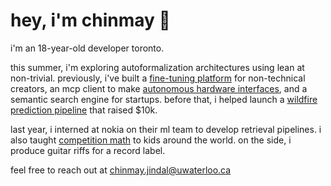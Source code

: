 # hey, i'm chinmay 👋

i'm an 18-year-old developer toronto.

this summer, i'm exploring autoformalization architectures using lean at  non-trivial. previously, i've built a [fine-tuning platform](https://github.com/jindal013/finetune-marketplace) for non-technical creators, an mcp client to make [autonomous hardware interfaces](https://github.com/jindal013/intellisense), and a semantic search engine for startups. before that, i helped launch a [wildfire prediction pipeline](https://github.com/FireWatch-ai/fireWatch) that raised $10k. 

last year, i interned at nokia on their ml team to develop retrieval pipelines. i also taught [competition math](https://live.poshenloh.com/stars) to kids around the world. on the side, i produce guitar riffs for a record label. 

feel free to reach out at [chinmay.jindal@uwaterloo.ca](mailto:chinmay.jindal@uwaterloo.ca)
